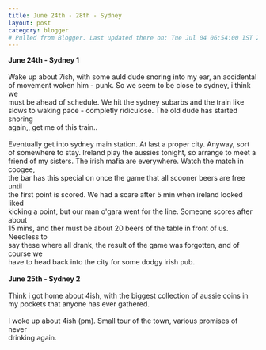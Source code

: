 ```yaml
---
title: June 24th - 28th - Sydney
layout: post
category: blogger
# Pulled from Blogger. Last updated there on: Tue Jul 04 06:54:00 IST 2006
---
```

<B>June 24th - Sydney 1</B><br /><br />Wake up about 7ish, with some auld dude snoring into my ear, an accidental<br />of movement woken him - punk. So we seem to be close to sydney, i think we<br />must be ahead of schedule. We hit the  sydney subarbs and the train like <br />slows to waking pace - completly ridiculose. The old dude has started snoring<br />again,, get me of this train..<br /><br />Eventually get into sydney main station. At last a proper city. Anyway, sort<br />of somewhere to stay. Ireland play the aussies tonight, so arrange to meet a<br />friend of my sisters. The irish mafia are everywhere. Watch the match in coogee,<br />the bar has this special on once the game that all scooner beers are free until<br />the first point is scored. We had a scare after 5 min when ireland looked liked<br />kicking a point, but our man o'gara went for the line. Someone scores after about<br />15 mins, and ther must be about 20 beers of the table in front of us. Needless to<br />say these where all drank, the result of the game was forgotten, and of course we<br />have to head back into the city for some dodgy irish pub.<br /><br /><B>June 25th - Sydney 2</B><br /><br />Think i got home about 4ish, with the biggest collection of aussie coins in <br />my pockets that anyone has ever gathered.<br /><br />I woke up about 4ish (pm). Small tour of the town, various promises of never<br />drinking again.
